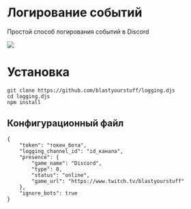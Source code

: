 # Логирование событий
Простой способ логирования событий в Discord

[<img src="https://discordapp.com/api/guilds/338202622731485185/widget.png?style=shield">](https://discord.gg/UYYhhDq)

# Установка

```
git clone https://github.com/blastyourstuff/logging.djs
cd logging.djs
npm install
```

## Конфигурационный файл

```
{
    "token": "токен_бота",
    "logging_channel_id": "id_канала",
    "presence": {
        "game_name": "Discord",
        "type": 0,
        "status": "online",
        "game_url": "https://www.twitch.tv/blastyourstuff"
    },
    "ignore_bots": true
}
```